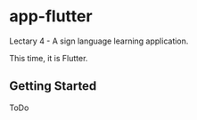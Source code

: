 # app-flutter

Lectary 4 - A sign language learning application.

This time, it is Flutter.



## Getting Started

ToDo